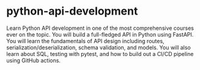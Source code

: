 # python-api-development
Learn Python API development in one of the most comprehensive courses ever on the topic. You will build a full-fledged API in Python using FastAPI. You will learn the fundamentals of API design including routes, serialization/deserialization, schema validation, and models. You will also learn about SQL, testing with pytest, and how to build out a CI/CD pipeline using GitHub actions.
